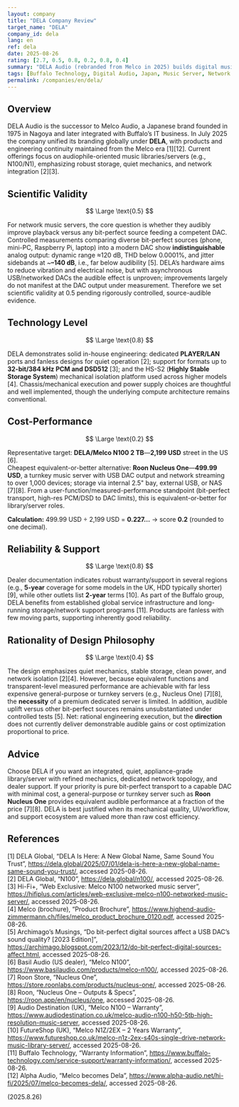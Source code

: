 ```yaml
---
layout: company
title: "DELA Company Review"
target_name: "DELA"
company_id: dela
lang: en
ref: dela
date: 2025-08-26
rating: [2.7, 0.5, 0.8, 0.2, 0.8, 0.4]
summary: "DELA Audio (rebranded from Melco in 2025) builds digital music libraries/servers backed by Buffalo Inc.’s IT manufacturing, offering refined, well-engineered network audio appliances at premium prices."
tags: [Buffalo Technology, Digital Audio, Japan, Music Server, Network audio]
permalink: /companies/en/dela/
---
```

## Overview

DELA Audio is the successor to Melco Audio, a Japanese brand founded in 1975 in Nagoya and later integrated with Buffalo’s IT business. In July 2025 the company unified its branding globally under **DELA**, with products and engineering continuity maintained from the Melco era [1][12]. Current offerings focus on audiophile-oriented music libraries/servers (e.g., N100/N1), emphasizing robust storage, quiet mechanics, and network integration [2][3].

## Scientific Validity

$$ \Large \text{0.5} $$

For network music servers, the core question is whether they audibly improve playback versus any bit-perfect source feeding a competent DAC. Controlled measurements comparing diverse bit-perfect sources (phone, mini-PC, Raspberry Pi, laptop) into a modern DAC show **indistinguishable** analog output: dynamic range ≈120 dB, THD below 0.0001%, and jitter sidebands at ~**–140 dB**, i.e., far below audibility [5]. DELA’s hardware aims to reduce vibration and electrical noise, but with asynchronous USB/networked DACs the audible effect is unproven; improvements largely do not manifest at the DAC output under measurement. Therefore we set scientific validity at 0.5 pending rigorously controlled, source-audible evidence.

## Technology Level

$$ \Large \text{0.8} $$

DELA demonstrates solid in-house engineering: dedicated **PLAYER/LAN** ports and fanless designs for quiet operation [2]; support for formats up to **32-bit/384 kHz PCM and DSD512** [3]; and the HS-S2 (**Highly Stable Storage System**) mechanical isolation platform used across higher models [4]. Chassis/mechanical execution and power supply choices are thoughtful and well implemented, though the underlying compute architecture remains conventional.

## Cost-Performance

$$ \Large \text{0.2} $$

Representative target: **DELA/Melco N100 2 TB**—**2,199 USD** street in the US [6].  
Cheapest equivalent-or-better alternative: **Roon Nucleus One**—**499.99 USD**, a turnkey music server with USB DAC output and network streaming to over 1,000 devices; storage via internal 2.5" bay, external USB, or NAS [7][8]. From a user-function/measured-performance standpoint (bit-perfect transport, high-res PCM/DSD to DAC limits), this is equivalent-or-better for library/server roles.

**Calculation:** 499.99 USD ÷ 2,199 USD = **0.227…** → score **0.2** (rounded to one decimal).

## Reliability & Support

$$ \Large \text{0.8} $$

Dealer documentation indicates robust warranty/support in several regions (e.g., **5-year** coverage for some models in the UK, HDD typically shorter) [9], while other outlets list **2-year** terms [10]. As part of the Buffalo group, DELA benefits from established global service infrastructure and long-running storage/network support programs [11]. Products are fanless with few moving parts, supporting inherently good reliability.

## Rationality of Design Philosophy

$$ \Large \text{0.4} $$

The design emphasizes quiet mechanics, stable storage, clean power, and network isolation [2][4]. However, because equivalent functions and transparent-level measured performance are achievable with far less expensive general-purpose or turnkey servers (e.g., Nucleus One) [7][8], the **necessity** of a premium dedicated server is limited. In addition, audible uplift versus other bit-perfect sources remains unsubstantiated under controlled tests [5]. Net: rational engineering execution, but the **direction** does not currently deliver demonstrable audible gains or cost optimization proportional to price.

## Advice

Choose DELA if you want an integrated, quiet, appliance-grade library/server with refined mechanics, dedicated network topology, and dealer support. If your priority is pure bit-perfect transport to a capable DAC with minimal cost, a general-purpose or turnkey server such as **Roon Nucleus One** provides equivalent audible performance at a fraction of the price [7][8]. DELA is best justified when its mechanical quality, UI/workflow, and support ecosystem are valued more than raw cost efficiency.

## References

[1] DELA Global, “DELA Is Here: A New Global Name, Same Sound You Trust”, https://dela.global/2025/07/01/dela-is-here-a-new-global-name-same-sound-you-trust/, accessed 2025-08-26.  
[2] DELA Global, “N100”, https://dela.global/n100/, accessed 2025-08-26.  
[3] Hi-Fi+, “Web Exclusive: Melco N100 networked music server”, https://hifiplus.com/articles/web-exclusive-melco-n100-networked-music-server/, accessed 2025-08-26.  
[4] Melco (brochure), “Product Brochure”, https://www.highend-audio-zimmermann.ch/files/melco_product_brochure_0120.pdf, accessed 2025-08-26.  
[5] Archimago’s Musings, “Do bit-perfect digital sources affect a USB DAC’s sound quality? [2023 Edition]”, https://archimago.blogspot.com/2023/12/do-bit-perfect-digital-sources-affect.html, accessed 2025-08-26.  
[6] Basil Audio (US dealer), “Melco N100”, https://www.basilaudio.com/products/melco-n100/, accessed 2025-08-26.  
[7] Roon Store, “Nucleus One”, https://store.roonlabs.com/products/nucleus-one/, accessed 2025-08-26.  
[8] Roon, “Nucleus One – Outputs & Specs”, https://roon.app/en/nucleus/one, accessed 2025-08-26.  
[9] Audio Destination (UK), “Melco N100 – Warranty”, https://www.audiodestination.co.uk/melco-audio-n100-h50-5tb-high-resolution-music-server, accessed 2025-08-26.  
[10] FutureShop (UK), “Melco N1Z/2EX – 2 Years Warranty”, https://www.futureshop.co.uk/melco-n1z-2ex-s40s-single-drive-network-music-library-server/, accessed 2025-08-26.  
[11] Buffalo Technology, “Warranty Information”, https://www.buffalo-technology.com/service-support/warranty-information/, accessed 2025-08-26.  
[12] Alpha Audio, “Melco becomes Dela”, https://www.alpha-audio.net/hi-fi/2025/07/melco-becomes-dela/, accessed 2025-08-26.

(2025.8.26)

